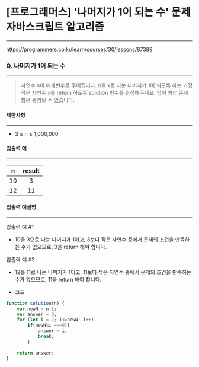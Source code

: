 # [프로그래머스] '나머지가 1이 되는 수' 문제 자바스크립트 알고리즘
-------
https://programmers.co.kr/learn/courses/30/lessons/87389
### Q. 나머지가 1이 되는 수
-----

> 자연수 n이 매개변수로 주어집니다. n을 x로 나눈 나머지가 1이 되도록 하는 가장 작은 자연수 x를 return 하도록 solution 함수를 완성해주세요. 답이 항상 존재함은 증명될 수 있습니다.




#### 제한사항 
---
* 3 ≤ n ≤ 1,000,000


#### 입출력 예  
----
|n|result|
|:---:|:---:|
|10|3|
|12|11|
#### 입출력 예설명
---
입출력 예 #1

* 10을 3으로 나눈 나머지가 1이고, 3보다 작은 자연수 중에서 문제의 조건을 만족하는 수가 없으므로, 3을 return 해야 합니다.

입출력 예 #2

* 12를 11로 나눈 나머지가 1이고, 11보다 작은 자연수 중에서 문제의 조건을 만족하는 수가 없으므로, 11을 return 해야 합니다.


* 코드 
```js
function solution(n) {
    var newN = n-1;
    var answer = 0;
    for (let i = 2; i<=newN; i++)
        if(newN%i ===0){
            answer = i;
            break;
        }
    
    return answer;
}

   
``` 


